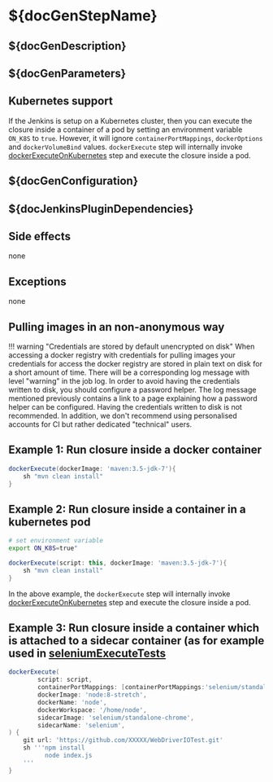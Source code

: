 # ${docGenStepName}

## ${docGenDescription}

## ${docGenParameters}

## Kubernetes support

If the Jenkins is setup on a Kubernetes cluster, then you can execute the closure inside a container of a pod by setting an environment variable `ON_K8S` to `true`. However, it will ignore `containerPortMappings`, `dockerOptions` and `dockerVolumeBind` values.
 `dockerExecute` step will internally invoke [dockerExecuteOnKubernetes](dockerExecuteOnKubernetes.md) step and execute the closure inside a pod.

## ${docGenConfiguration}

## ${docJenkinsPluginDependencies}

## Side effects

none

## Exceptions

none

## Pulling images in an non-anonymous way

!!! warning "Credentials are stored by default unencrypted on disk"
    When accessing a docker registry with credentials for pulling
    images your credentials for access the docker registry
    are stored in plain text on disk for a short amount of time.
    There will be a corresponding log message with level "warning" in
    the job log.
    In order to avoid having the credentials written to disk, you
    should configure a password helper. The log message mentioned
    previously contains a link to a page explaining how a password helper
    can be configured.
    Having the credentials written to disk is not recommended.
    In addition, we don't recommend using personalised accounts for CI but rather dedicated "technical" users.

## Example 1: Run closure inside a docker container

```groovy
dockerExecute(dockerImage: 'maven:3.5-jdk-7'){
    sh "mvn clean install"
}
```

## Example 2: Run closure inside a container in a kubernetes pod

```sh
# set environment variable
export ON_K8S=true"
```

```groovy
dockerExecute(script: this, dockerImage: 'maven:3.5-jdk-7'){
    sh "mvn clean install"
}
```

In the above example, the `dockerExecute` step will internally invoke [dockerExecuteOnKubernetes](dockerExecuteOnKubernetes.md) step and execute the closure inside a pod.

## Example 3: Run closure inside a container which is attached to a sidecar container (as for example used in [seleniumExecuteTests](seleniumExecuteTests.md)

```groovy
dockerExecute(
        script: script,
        containerPortMappings: [containerPortMappings:'selenium/standalone-chrome':[containerPort: 4444, hostPort: 4444]],
        dockerImage: 'node:8-stretch',
        dockerName: 'node',
        dockerWorkspace: '/home/node',
        sidecarImage: 'selenium/standalone-chrome',
        sidecarName: 'selenium',
) {
    git url: 'https://github.com/XXXXX/WebDriverIOTest.git'
    sh '''npm install
          node index.js
    '''
}
```
